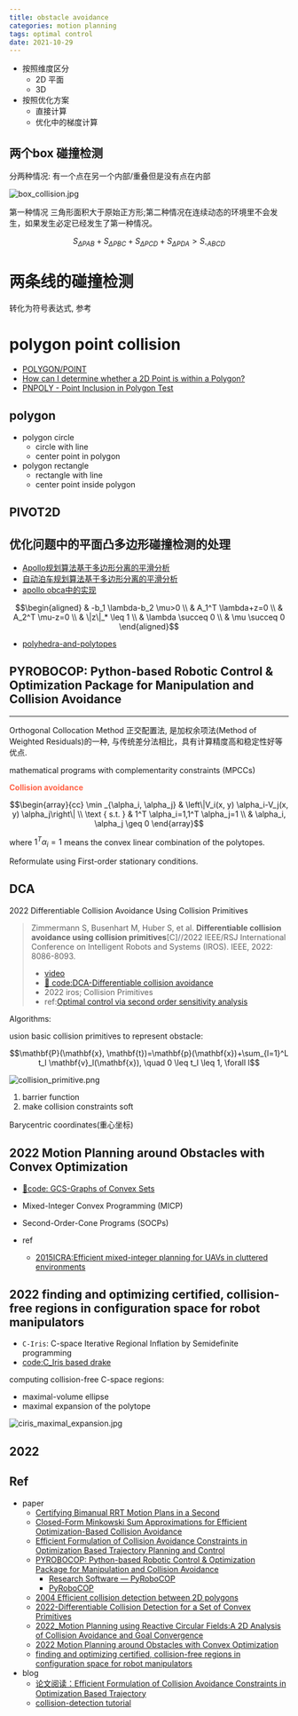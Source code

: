 ```yaml
---
title: obstacle avoidance
categories: motion planning
tags: optimal control 
date: 2021-10-29
---
```


- 按照维度区分
    - 2D 平面
    - 3D 
- 按照优化方案
    - 直接计算
    - 优化中的梯度计算

## 两个box 碰撞检测

分两种情况: 有一个点在另一个内部/重叠但是没有点在内部

![box_collision.jpg](https://cdn.jsdelivr.net/gh/YeeKal/img_land/blog/notes_img_backup/motionPlanning/imgs/box_collision.jpg)

第一种情况 三角形面积大于原始正方形;第二种情况在连续动态的环境里不会发生，如果发生必定已经发生了第一种情况。

$$S_{\Delta P A B}+S_{\Delta P B C}+S_{\Delta P C D}+S_{\Delta P D A}>S_{\square A B C D}$$

# 两条线的碰撞检测

转化为符号表达式, 参考

# polygon point collision

- [POLYGON/POINT](http://www.jeffreythompson.org/collision-detection/poly-point.php)
- [How can I determine whether a 2D Point is within a Polygon?](https://stackoverflow.com/questions/217578/how-can-i-determine-whether-a-2d-point-is-within-a-polygon/2922778#2922778)
- [PNPOLY - Point Inclusion in Polygon Test](https://wrfranklin.org/Research/Short_Notes/pnpoly.html)

## polygon

- polygon circle
    - circle with line
    - center point in polygon
- polygon rectangle
    - rectangle with line
    - center point inside polygon

## PIVOT2D


## 优化问题中的平面凸多边形碰撞检测的处理

- [Apollo规划算法基于多边形分离的平滑分析](https://zhuanlan.zhihu.com/p/74528875)
- [自动泊车规划算法基于多边形分离的平滑分析](https://zhuanlan.zhihu.com/p/162973842)
- [apollo obca中的实现](https://zhuanlan.zhihu.com/p/157743632)

$$\begin{aligned}
& -b_1 \lambda-b_2 \mu>0 \\
& A_1^T \lambda+z=0 \\
& A_2^T \mu-z=0 \\
& \|z\|_* \leq 1 \\
& \lambda \succeq 0 \\
& \mu \succeq 0
\end{aligned}$$


- [polyhedra-and-polytopes](https://scaron.info/blog/polyhedra-and-polytopes.html)


## PYROBOCOP: Python-based Robotic Control & Optimization Package for Manipulation and Collision Avoidance
---

Orthogonal Collocation Method 正交配置法, 是加权余项法(Method of Weighted Residuals)的一种, 与传统差分法相比，具有计算精度高和稳定性好等优点.

mathematical programs with complementarity constraints (MPCCs)


**<font color='Tomato'>Collision avoidance</font>**

$$\begin{array}{cc}
\min _{\alpha_i, \alpha_j} & \left\|V_i(x, y) \alpha_i-V_j(x, y) \alpha_j\right\| \\
\text { s.t. } & 1^T \alpha_i=1,1^T \alpha_j=1 \\
& \alpha_i, \alpha_j \geq 0
\end{array}$$

where $1^T \alpha_i=1$ means the convex linear combination of the polytopes.

Reformulate using First-order stationary conditions.


## DCA

2022 Differentiable Collision Avoidance Using Collision Primitives

> Zimmermann S, Busenhart M, Huber S, et al. **Differentiable collision avoidance using collision primitives**[C]//2022 IEEE/RSJ International Conference on Intelligent Robots and Systems (IROS). IEEE, 2022: 8086-8093.
> - [video](https://youtu.be/et0bu--wuy4)
> - [🐯 code:DCA-Differentiable collision avoidance](https://github.com/SimiPro/DCA)
> - 2022 iros; Collision Primitives
> - ref:[Optimal control via second order sensitivity analysis]()

Algorithms:

usion basic collision primitives to represent obstacle:

$$\mathbf{P}(\mathbf{x}, \mathbf{t})=\mathbf{p}(\mathbf{x})+\sum_{l=1}^L t_l \mathbf{v}_l(\mathbf{x}), \quad 0 \leq t_l \leq 1, \forall l$$

![collision_primitive.png](https://cdn.jsdelivr.net/gh/YeeKal/img_land/blog/notes_img_backup/motionPlanning/imgs/collision_primitive.png)



1. barrier function
2. make collision constraints soft

Barycentric coordinates(重心坐标)


## 2022 Motion Planning around Obstacles with Convex Optimization

- [:tiger:code: GCS-Graphs of Convex Sets](https://github.com/mpetersen94/gcs)

- Mixed-Integer Convex Programming (MICP) 
- Second-Order-Cone Programs (SOCPs)
- ref
    - [2015ICRA:Efficient mixed-integer planning for UAVs in cluttered environments]()

## 2022 finding and optimizing certified, collision-free regions in configuration space for robot manipulators

- `C-Iris`: C-space Iterative Regional Inflation by Semidefinite programming
- [code:C_Iris based drake](https://github.com/AlexandreAmice/drake/tree/C_Iris)

computing collision-free C-space regions:
- maximal-volume ellipse
- maximal expansion of the polytope

![ciris_maximal_expansion.jpg](https://cdn.jsdelivr.net/gh/YeeKal/img_land/blog/notes_img_backup/motionPlanning/imgs/ciris_maximal_expansion.jpg)

## 2022 
## Ref

- paper 
    - [Certifying Bimanual RRT Motion Plans in a Second](https://arxiv.org/abs/2310.16603)
    - [Closed-Form Minkowski Sum Approximations for Efficient Optimization-Based Collision Avoidance]()
    - [Efficient Formulation of Collision Avoidance Constraints in Optimization Based Trajectory Planning and Control](https://arxiv.org/abs/2104.12641)
    - [PYROBOCOP: Python-based Robotic Control & Optimization Package for Manipulation and Collision Avoidance](https://arxiv.org/pdf/2106.03220.pdf)
        - [Research Software — PyRoboCOP](https://www.merl.com/research/license/PyRoboCOP)
        - [PyRoboCOP](https://github.com/merlresearch/PyRoboCOP)
    - [2004 Efficient collision detection between 2D polygons](https://www.academia.edu/7251297/Efficient_Collision_Detection_between_2D_Polygons)
    - [2022-Differentiable Collision Detection for a Set of Convex Primitives](https://arxiv.org/pdf/2207.00669.pdf)
    - [2022_Motion Planning using Reactive Circular Fields:A 2D Analysis of Collision Avoidance and Goal Convergence](https://arxiv.org/pdf/2210.16106v1.pdf)
    - [2022 Motion Planning around Obstacles with Convex Optimization](https://arxiv.org/pdf/2205.04422v1.pdf)
    - [finding and optimizing certified, collision-free regions in configuration space for robot manipulators](https://arxiv.org/abs/2205.03690)
- blog
    - [论文阅读：Efficient Formulation of Collision Avoidance Constraints in Optimization Based Trajectory](https://zhuanlan.zhihu.com/p/592762287)
    - [collision-detection tutorial](http://www.jeffreythompson.org/collision-detection/table_of_contents.php)
